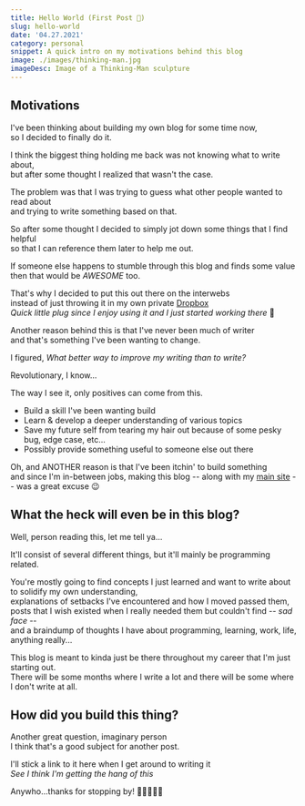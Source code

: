 ```yaml
---
title: Hello World (First Post 🎉)
slug: hello-world
date: '04.27.2021'
category: personal
snippet: A quick intro on my motivations behind this blog
image: ./images/thinking-man.jpg
imageDesc: Image of a Thinking-Man sculpture
---
```


## Motivations

I've been thinking about building my own blog for some time now,\
so I decided to finally do it.

I think the biggest thing holding me back was not knowing what to write about,\
but after some thought I realized that wasn't the case.

The problem was that I was trying to guess what other people wanted to read about\
and trying to write something based on that.

So after some thought I decided to simply jot down some things that I find helpful\
so that I can reference them later to help me out.

If someone else happens to stumble through this blog and finds some value\
then that would be _AWESOME_ too.

That's why I decided to put this out there on the interwebs\
instead of just throwing it in my own private [Dropbox](https://dropbox.com)\
_Quick little plug since I enjoy using it and I just started working there_ 🥳

Another reason behind this is that I've never been much of writer\
and that's something I've been wanting to change.

I figured, _What better way to improve my writing than to write?_

Revolutionary, I know...

The way I see it, only positives can come from this.

- Build a skill I've been wanting build
- Learn & develop a deeper understanding of various topics
- Save my future self from tearing my hair out because of some pesky bug, edge case, etc...
- Possibly provide something useful to someone else out there

Oh, and ANOTHER reason is that I've been itchin' to build something\
and since I'm in-between jobs, making this blog -- along with my [main site](https://mmiguel.dev) -- was a great excuse 😉

## What the heck will even be in this blog?

Well, person reading this, let me tell ya...

It'll consist of several different things, but it'll mainly be programming related.

You're mostly going to find concepts I just learned and want to write about to solidify my own understanding,\
explanations of setbacks I've encountered and how I moved passed them,\
posts that I wish existed when I really needed them but couldn't find -- _sad face_ --\
and a braindump of thoughts I have about programming, learning, work, life, anything really...

This blog is meant to kinda just be there throughout my career that I'm just starting out.\
There will be some months where I write a lot and there will be some where I don't write at all.

## How did you build this thing?

Another great question, imaginary person\
I think that's a good subject for another post.

I'll stick a link to it here when I get around to writing it\
_See I think I'm getting the hang of this_

Anywho...thanks for stopping by! 🙋🏽‍♂️👋🏽
